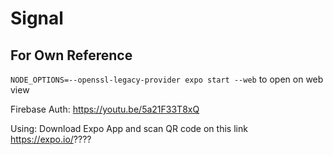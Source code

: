 # Signal

## For Own Reference

`NODE_OPTIONS=--openssl-legacy-provider expo start --web` to open on web view

Firebase Auth: https://youtu.be/5a21F33T8xQ

Using: 
Download Expo App and scan QR code on this link https://expo.io/????
